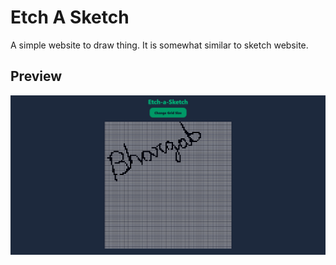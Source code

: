 # Etch A Sketch

A simple website to draw thing. It is somewhat similar to sketch website.

## Preview

![](./images/etch-a-sketch.png)

